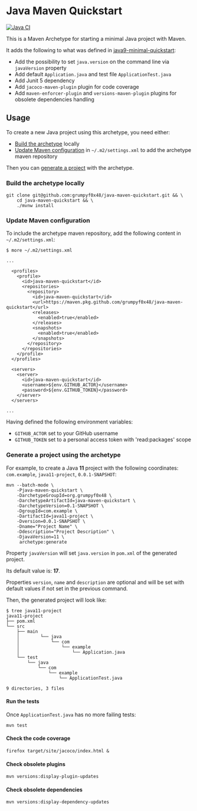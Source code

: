 # Java Maven Quickstart

[![Java CI](https://github.com/grumpyf0x48/java-maven-quickstart/actions/workflows/build.yaml/badge.svg)](https://github.com/grumpyf0x48/java-maven-quickstart/actions/workflows/build.yaml)

This is a Maven Archetype for starting a minimal Java project with Maven.

It adds the following to what was defined in [java9-minimal-quickstart](https://github.com/spilth/java9-minimal-quickstart):

- Add the possibility to set `java.version` on the command line via `javaVersion` property
- Add default `Application.java` and test file `ApplicationTest.java`
- Add Junit 5 dependency
- Add `jacoco-maven-plugin` plugin for code coverage
- Add `maven-enforcer-plugin` and `versions-maven-plugin` plugins for obsolete dependencies handling

## Usage

To create a new Java project using this archetype, you need either:

* [Build the archetype](#build-the-archetype-locally) locally
* [Update Maven configuration](#update-maven-configuration) in `~/.m2/settings.xml` to add the archetype maven repository

Then you can [generate a project](#generate-a-project-using-the-archetype) with the archetype.

### Build the archetype locally

```console
git clone git@github.com:grumpyf0x48/java-maven-quickstart.git && \
    cd java-maven-quickstart && \
    ./mvnw install
```

### Update Maven configuration

To include the archetype maven repository, add the following content in `~/.m2/settings.xml`:

```console
$ more ~/.m2/settings.xml

...

  <profiles>
    <profile>
      <id>java-maven-quickstart</id>
      <repositories>
        <repository>
          <id>java-maven-quickstart</id>
          <url>https://maven.pkg.github.com/grumpyf0x48/java-maven-quickstart</url>
          <releases>
            <enabled>true</enabled>
          </releases>
          <snapshots>
            <enabled>true</enabled>
          </snapshots>
        </repository>
      </repositories>
    </profile>
  </profiles>

  <servers>
    <server>
      <id>java-maven-quickstart</id>
      <username>${env.GITHUB_ACTOR}</username>
      <password>${env.GITHUB_TOKEN}</password>
    </server>
  </servers>

...

```

Having defined the following environment variables:

* `GITHUB_ACTOR` set to your GitHub username
* `GITHUB_TOKEN` set to a personal access token with 'read:packages' scope

### Generate a project using the archetype

For example, to create a Java **11** project with the following coordinates: `com.example`, `java11-project`, `0.0.1-SNAPSHOT`:

```console
mvn --batch-mode \
    -Pjava-maven-quickstart \
    -DarchetypeGroupId=org.grumpyf0x48 \
    -DarchetypeArtifactId=java-maven-quickstart \
    -DarchetypeVersion=0.1-SNAPSHOT \
    -DgroupId=com.example \
    -DartifactId=java11-project \
    -Dversion=0.0.1-SNAPSHOT \
    -Dname="Project Name" \
    -Ddescription="Project Description" \
    -DjavaVersion=11 \
     archetype:generate
```

Property `javaVersion` will set `java.version` in `pom.xml` of the generated project.

Its default value is: **17**.

Properties `version`, `name` and `description` are optional and will be set with default values if not set in the previous command.

Then, the generated project will look like:

```console
$ tree java11-project
java11-project
├── pom.xml
└── src
    ├── main
    │        └── java
    │            └── com
    │                └── example
    │                    └── Application.java
    └── test
        └── java
            └── com
                └── example
                    └── ApplicationTest.java

9 directories, 3 files
```

#### Run the tests

Once `ApplicationTest.java` has no more failing tests:

```console
mvn test
```

#### Check the code coverage

```console
firefox target/site/jacoco/index.html &
```

#### Check obsolete plugins

```console
mvn versions:display-plugin-updates
```

#### Check obsolete dependencies

```console
mvn versions:display-dependency-updates
```
